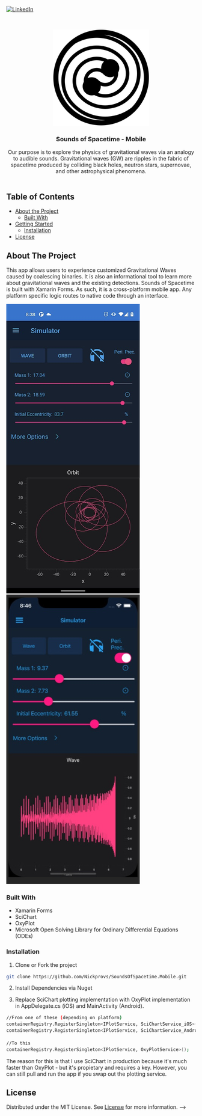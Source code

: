 <!-- PROJECT SHIELDS -->
<!--
*** I'm using markdown "reference style" links for readability.
*** Reference links are enclosed in brackets [ ] instead of parentheses ( ).
*** See the bottom of this document for the declaration of the reference variables
*** for contributors-url, forks-url, etc. This is an optional, concise syntax you may use.
*** https://www.markdownguide.org/basic-syntax/#reference-style-links
-->

[![LinkedIn][linkedin-shield]][linkedin-url]

<!-- PROJECT LOGO -->
<br />
<p align="center">
  <a href="https://github.com/Nickprovs/SoundsOfSpacetime.Mobile">
    <img src="_meta/logo.png" alt="Logo" width="256" height="256">
  </a>

  <h3 align="center">Sounds of Spacetime - Mobile</h3>

  <p align="center">
    Our purpose is to explore the physics of gravitational waves via an analogy to audible sounds. Gravitational waves (GW) are ripples in the fabric of spacetime produced by colliding black holes, neutron stars, supernovae, and other astrophysical phenomena. 
    <br />
    <br />
  </p>
</p>

<!-- TABLE OF CONTENTS -->

## Table of Contents

- [About the Project](#about-the-project)
  - [Built With](#built-with)
- [Getting Started](#getting-started)
  - [Installation](#installation)
- [License](#license)

<!-- ABOUT THE PROJECT -->

## About The Project

This app allows users to experience customized Gravitational Waves caused by coalescing binaries. It is also an informational tool to learn more about gravitational waves and the existing detections.
Sounds of Spacetime is built with Xamarin Forms. As such, it is a cross-platform mobile app. Any platform specific logic routes to native code through an interface.


[![Product Name Screen Shot][sample_simulator_1_android]](/_meta/sample_simulator_1_android.jpg)
[![Product Name Screen Shot][sample_simulator_1_ios]](/_meta/sample_simulator_1_ios.jpg)
### Built With

- Xamarin Forms
- SciChart
- OxyPlot
- Microsoft Open Solving Library for Ordinary Differential Equations (ODEs)

<!-- GETTING STARTED -->

### Installation

1. Clone or Fork the project

```sh
git clone https://github.com/Nickprovs/SoundsOfSpacetime.Mobile.git
```
2. Install Dependencies via Nuget

3. Replace SciChart plotting implementation with OxyPlot implementation in AppDelegate.cs (iOS) and MainActivity (Android).

```sh
//From one of these (depending on platform)
containerRegistry.RegisterSingleton<IPlotService, SciChartService_iOS>();
containerRegistry.RegisterSingleton<IPlotService, SciChartService_Android>();

//To this
containerRegistry.RegisterSingleton<IPlotService, OxyPlotService>();
```

The reason for this is that I use SciChart in production because it's much faster than OxyPlot - but it's propietary and requires a key.
However, you can still pull and run the app if you swap out the plotting service.

<!--
<!-- LICENSE -->
## License

Distributed under the MIT License. See [License](LICENSE.md) for more information.
-->

<!-- MARKDOWN LINKS & IMAGES -->
<!-- https://www.markdownguide.org/basic-syntax/#reference-style-links -->

[license-shield]: https://img.shields.io/badge/License-MIT-yellow.svg
[license-url]: https://github.com/nickprovs/ballpit/blob/master/LICENSE.txt
[linkedin-shield]: https://img.shields.io/badge/-LinkedIn-black.svg?style=flat-square&logo=linkedin&colorB=555
[linkedin-url]: https://linkedin.com/in/nickprovs
[sample_simulator_1_android]: /_meta/sample_simulator_1_android.jpg
[sample_simulator_1_ios]: /_meta/sample_simulator_1_ios.jpg

